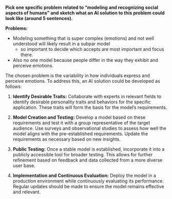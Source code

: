 **Pick one specific problem related to “modeling and recognizing social aspects of humans” and sketch what an AI solution to this problem could look like (around 5 sentences).**

**Problems:**
- Modeling something that is super complex (emotions) and not well understood will likely result in a subpar model
	- so important to decide which accepts are most important and focus there.
- Also no one model because people differ in the way they exhibit and perceive emotions.

The chosen problem is the variability in how individuals express and perceive emotions. To address this, an AI solution could be developed as follows:

1. **Identify Desirable Traits:** Collaborate with experts in relevant fields to identify desirable personality traits and behaviors for the specific application. These traits will form the basis for the model’s requirements.

2. **Model Creation and Testing:** Develop a model based on these requirements and test it with a group representative of the target audience. Use surveys and observational studies to assess how well the model aligns with the pre-established requirements. Update the requirements as necessary based on new insights.

3. **Public Testing:** Once a stable model is established, incorporate it into a publicly accessible tool for broader testing. This allows for further refinement based on feedback and data collected from a more diverse user base.

4. **Implementation and Continuous Evaluation:** Deploy the model in a production environment while continuously evaluating its performance. Regular updates should be made to ensure the model remains effective and relevant.